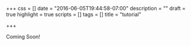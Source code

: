 +++
css = []
date = "2016-06-05T19:44:58-07:00"
description = ""
draft = true
highlight = true
scripts = []
tags = []
title = "tutorial"

+++

Coming Soon!
